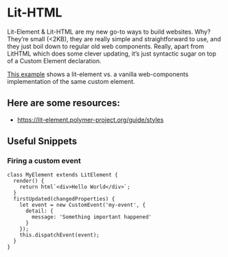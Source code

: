 # Lit-HTML

Lit-Element & Lit-HTML are my new go-to ways to build websites. Why? They’re small (<2KB), they are really simple and straightforward to use, and they just boil down to regular old web components. Really, apart from LitHTML which does some clever updating, it’s just syntactic sugar on top of a Custom Element declaration.

[This example](https://www.evernote.com/l/AYjC62NBIIFKoaRyRnA0XI58q4HoA77qPDA) shows a lit-element vs. a vanilla web-components implementation of the same custom element.

## Here are some resources:

- https://lit-element.polymer-project.org/guide/styles

## Useful Snippets

### Firing a custom event

```
class MyElement extends LitElement {
  render() {
    return html`<div>Hello World</div>`;
  }
  firstUpdated(changedProperties) {
    let event = new CustomEvent('my-event', {
      detail: {
        message: 'Something important happened'
      }
    });
    this.dispatchEvent(event);
  }
}
```


